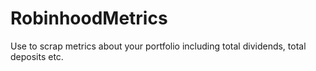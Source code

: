 # RobinhoodMetrics
Use to scrap metrics about your portfolio including total dividends, total deposits etc.


